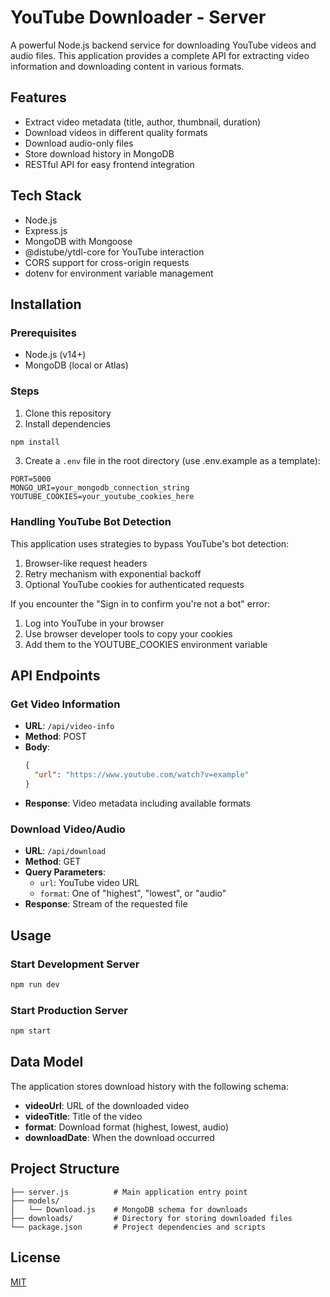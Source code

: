 # YouTube Downloader - Server

A powerful Node.js backend service for downloading YouTube videos and audio files. This application provides a complete API for extracting video information and downloading content in various formats.

## Features

- Extract video metadata (title, author, thumbnail, duration)
- Download videos in different quality formats
- Download audio-only files
- Store download history in MongoDB
- RESTful API for easy frontend integration

## Tech Stack

- Node.js
- Express.js
- MongoDB with Mongoose
- @distube/ytdl-core for YouTube interaction
- CORS support for cross-origin requests
- dotenv for environment variable management

## Installation

### Prerequisites

- Node.js (v14+)
- MongoDB (local or Atlas)

### Steps

1. Clone this repository
2. Install dependencies

```bash
npm install
```

3. Create a `.env` file in the root directory (use .env.example as a template):

```
PORT=5000
MONGO_URI=your_mongodb_connection_string
YOUTUBE_COOKIES=your_youtube_cookies_here
```

### Handling YouTube Bot Detection

This application uses strategies to bypass YouTube's bot detection:

1. Browser-like request headers
2. Retry mechanism with exponential backoff
3. Optional YouTube cookies for authenticated requests

If you encounter the "Sign in to confirm you're not a bot" error:

1. Log into YouTube in your browser
2. Use browser developer tools to copy your cookies
3. Add them to the YOUTUBE_COOKIES environment variable

## API Endpoints

### Get Video Information

- **URL**: `/api/video-info`
- **Method**: POST
- **Body**:
  ```json
  {
    "url": "https://www.youtube.com/watch?v=example"
  }
  ```
- **Response**: Video metadata including available formats

### Download Video/Audio

- **URL**: `/api/download`
- **Method**: GET
- **Query Parameters**:
  - `url`: YouTube video URL
  - `format`: One of "highest", "lowest", or "audio"
- **Response**: Stream of the requested file

## Usage

### Start Development Server

```bash
npm run dev
```

### Start Production Server

```bash
npm start
```

## Data Model

The application stores download history with the following schema:

- **videoUrl**: URL of the downloaded video
- **videoTitle**: Title of the video
- **format**: Download format (highest, lowest, audio)
- **downloadDate**: When the download occurred

## Project Structure

```
├── server.js          # Main application entry point
├── models/
│   └── Download.js    # MongoDB schema for downloads
├── downloads/         # Directory for storing downloaded files
└── package.json       # Project dependencies and scripts
```

## License

[MIT](https://opensource.org/licenses/MIT)
